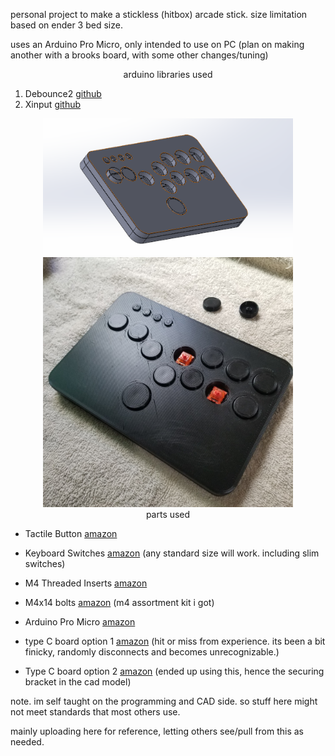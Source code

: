 personal project to make a stickless (hitbox) arcade stick. size limitation based on ender 3 bed size.

uses an Arduino Pro Micro, only intended to use on PC (plan on making another with a brooks board, with some other changes/tuning)


<div align="center">
    arduino libraries used
</div>


1. Debounce2 [github](https://github.com/thomasfredericks/Bounce2)
2. Xinput   [github](https://github.com/dmadison/ArduinoXInput)

<div align="center">
    <img src=".\pics\CAD_IMAGE.png" alt="drawing" width="400"/>
    <img src=".\pics\pic2.jpg" alt="drawing" width="400"/>
</div>


<div align="center">
    parts used
</div>

- Tactile Button [amazon](https://www.amazon.com/TWTADE-Momentary-Tactile-Button-12x12x12mm/dp/B07CG7VTGD)

- Keyboard Switches [amazon](https://www.amazon.com/gp/product/B07PDSSXZN) (any standard size will work. including slim switches)

- M4 Threaded Inserts [amazon](https://www.amazon.com/M4x4-7mm-OD6-3mm-Inserts-Plastic-Staking/dp/B08T9TXS9S)

- M4x14 bolts [amazon](https://www.amazon.com/gp/product/B07VNDFYNQ) (m4 assortment kit i got)

- Arduino Pro Micro [amazon](https://www.amazon.com/KEYESTUDIO-Micro-Atmega32U4-Cable-Arduino/dp/B07J55YWKZ)

- type C board option 1 [amazon](https://www.amazon.com/Treedix-Type-C-Breakout-Connector-Converter/dp/B096M2HQLK) (hit or miss from experience. its been a bit finicky, randomly disconnects and becomes unrecognizable.)

- Type C board option 2 [amazon](https://www.amazon.com/ANMBEST-Connector-Receptacle-Adapter-Support/dp/B09WCSF8FC) (ended up using this, hence the securing bracket in the cad model)




note. im self taught on the programming and CAD side. so stuff here might not meet standards that most others use.

mainly uploading here for reference, letting others see/pull from this as needed.
